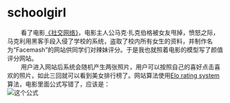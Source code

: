# schoolgirl
&nbsp;&nbsp;&nbsp;&nbsp;&nbsp;&nbsp;&nbsp;&nbsp;看了电影[《社交网络》](http://baike.baidu.com/link?url=BVdC5Cd7B90Mc4hjKrmX7EuduTC4zUCcRN_WE5fmVa8k1FSUzYBEkWZnM_37afLURuElYRqEW2KUXfldq12B72DRGnX7yXX8q2XSsyrEp8i)，电影主人公马克·扎克伯格被女友甩掉，愤怒之际，马克利用黑客手段入侵了学校的系统，盗取了校内所有女生的资料，并制作名为“Facemash”的网站供同学们对辣妹评分。于是我也就照着电影的模型写了颜值评分网站。<br>
&nbsp;&nbsp;&nbsp;&nbsp;&nbsp;&nbsp;&nbsp;&nbsp;用户进入网站后系统会随机产生两张照片，用户可以按照自己的喜好点击喜欢的照片，如此三回就可以看到美女排行榜了。网站算法使用[Elo rating system](https://en.wikipedia.org/wiki/Elo_rating_system)算法，电影里面公式写错了，应该是：<br>
![这个公式](https://upload.wikimedia.org/math/b/0/3/b0366725c224ee55eab6e2371dc6a0ef.png)
